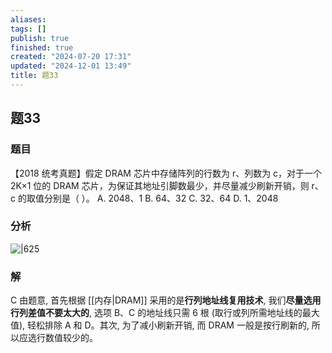 ```yaml
---
aliases: 
tags: []
publish: true
finished: true
created: "2024-07-20 17:31"
updated: "2024-12-01 13:49"
title: 题33
---
```

## 题33
### 题目
【2018 统考真题】假定 DRAM 芯片中存储阵列的行数为 r、列数为 c，对于一个 2K×1 位的 DRAM 芯片，为保证其地址引脚数最少，并尽量减少刷新开销，则 r、c 的取值分别是（ ）。
A. 2048、1
B. 64、32
C. 32、64
D. 1、2048
### 分析
![|625](https://img.hwenyi.tech/202412012148829.webp)
### 解
C
由题意, 首先根据 [[内存|DRAM]] 采用的是**行列地址线复用技术**, 我们**尽量选用行列差值不要太大的**, 选项 B、C 的地址线只需 6 根 (取行或列所需地址线的最大值), 轻松排除 A 和 D。其次, 为了减小刷新开销, 而 DRAM 一般是按行刷新的, 所以应选行数值较少的。